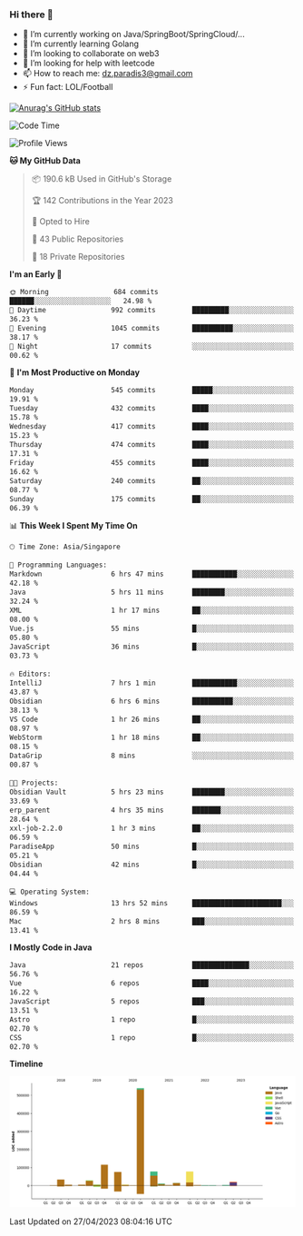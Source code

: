 ### Hi there 👋

- 🔭 I’m currently working on Java/SpringBoot/SpringCloud/...
- 🌱 I’m currently learning Golang
- 👯 I’m looking to collaborate on web3
- 🤔 I’m looking for help with leetcode
- 📫 How to reach me: dz.paradis3@gmail.com
- ⚡ Fun fact: LOL/Football

[![Anurag's GitHub stats](https://github-readme-stats.vercel.app/api?username=xiumu2017&show_icons=true&theme=radical)](https://github.com/anuraghazra/github-readme-stats)

<!--
**xiumu2017/xiumu2017** is a ✨ _special_ ✨ repository because its `README.md` (this file) appears on your GitHub profile.

Here are some ideas to get you started:

- 🔭 I’m currently working on ...
- 🌱 I’m currently learning ...
- 👯 I’m looking to collaborate on ...
- 🤔 I’m looking for help with ...
- 💬 Ask me about ...
- 📫 How to reach me: ...
- 😄 Pronouns: ...
- ⚡ Fun fact: ...
-->

<!--START_SECTION:waka-->
![Code Time](http://img.shields.io/badge/Code%20Time-1%2C367%20hrs%2059%20mins-blue)

![Profile Views](http://img.shields.io/badge/Profile%20Views-0-blue)

**🐱 My GitHub Data** 

> 📦 190.6 kB Used in GitHub's Storage 
 > 
> 🏆 142 Contributions in the Year 2023
 > 
> 💼 Opted to Hire
 > 
> 📜 43 Public Repositories 
 > 
> 🔑 18 Private Repositories 
 > 
**I'm an Early 🐤** 

```text
🌞 Morning                684 commits         ██████░░░░░░░░░░░░░░░░░░░   24.98 % 
🌆 Daytime                992 commits         █████████░░░░░░░░░░░░░░░░   36.23 % 
🌃 Evening                1045 commits        ██████████░░░░░░░░░░░░░░░   38.17 % 
🌙 Night                  17 commits          ░░░░░░░░░░░░░░░░░░░░░░░░░   00.62 % 
```
📅 **I'm Most Productive on Monday** 

```text
Monday                   545 commits         █████░░░░░░░░░░░░░░░░░░░░   19.91 % 
Tuesday                  432 commits         ████░░░░░░░░░░░░░░░░░░░░░   15.78 % 
Wednesday                417 commits         ████░░░░░░░░░░░░░░░░░░░░░   15.23 % 
Thursday                 474 commits         ████░░░░░░░░░░░░░░░░░░░░░   17.31 % 
Friday                   455 commits         ████░░░░░░░░░░░░░░░░░░░░░   16.62 % 
Saturday                 240 commits         ██░░░░░░░░░░░░░░░░░░░░░░░   08.77 % 
Sunday                   175 commits         ██░░░░░░░░░░░░░░░░░░░░░░░   06.39 % 
```


📊 **This Week I Spent My Time On** 

```text
🕑︎ Time Zone: Asia/Singapore

💬 Programming Languages: 
Markdown                 6 hrs 47 mins       ███████████░░░░░░░░░░░░░░   42.18 % 
Java                     5 hrs 11 mins       ████████░░░░░░░░░░░░░░░░░   32.24 % 
XML                      1 hr 17 mins        ██░░░░░░░░░░░░░░░░░░░░░░░   08.00 % 
Vue.js                   55 mins             █░░░░░░░░░░░░░░░░░░░░░░░░   05.80 % 
JavaScript               36 mins             █░░░░░░░░░░░░░░░░░░░░░░░░   03.73 % 

🔥 Editors: 
IntelliJ                 7 hrs 1 min         ███████████░░░░░░░░░░░░░░   43.87 % 
Obsidian                 6 hrs 6 mins        ██████████░░░░░░░░░░░░░░░   38.13 % 
VS Code                  1 hr 26 mins        ██░░░░░░░░░░░░░░░░░░░░░░░   08.97 % 
WebStorm                 1 hr 18 mins        ██░░░░░░░░░░░░░░░░░░░░░░░   08.15 % 
DataGrip                 8 mins              ░░░░░░░░░░░░░░░░░░░░░░░░░   00.87 % 

🐱‍💻 Projects: 
Obsidian Vault           5 hrs 23 mins       ████████░░░░░░░░░░░░░░░░░   33.69 % 
erp_parent               4 hrs 35 mins       ███████░░░░░░░░░░░░░░░░░░   28.64 % 
xxl-job-2.2.0            1 hr 3 mins         ██░░░░░░░░░░░░░░░░░░░░░░░   06.59 % 
ParadiseApp              50 mins             █░░░░░░░░░░░░░░░░░░░░░░░░   05.21 % 
Obsidian                 42 mins             █░░░░░░░░░░░░░░░░░░░░░░░░   04.44 % 

💻 Operating System: 
Windows                  13 hrs 52 mins      ██████████████████████░░░   86.59 % 
Mac                      2 hrs 8 mins        ███░░░░░░░░░░░░░░░░░░░░░░   13.41 % 
```

**I Mostly Code in Java** 

```text
Java                     21 repos            ██████████████░░░░░░░░░░░   56.76 % 
Vue                      6 repos             ████░░░░░░░░░░░░░░░░░░░░░   16.22 % 
JavaScript               5 repos             ███░░░░░░░░░░░░░░░░░░░░░░   13.51 % 
Astro                    1 repo              █░░░░░░░░░░░░░░░░░░░░░░░░   02.70 % 
CSS                      1 repo              █░░░░░░░░░░░░░░░░░░░░░░░░   02.70 % 
```



**Timeline**

![Lines of Code chart](https://raw.githubusercontent.com/xiumu2017/xiumu2017/main/assets/bar_graph.png)


 Last Updated on 27/04/2023 08:04:16 UTC
<!--END_SECTION:waka-->
